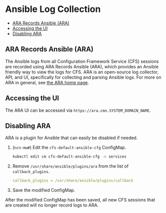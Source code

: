 # Ansible Log Collection

* [ARA Records Ansible (ARA)](#ara-records-ansible-ara)
* [Accessing the UI](#accessing-the-ui)
* [Disabling ARA](#disabling-ara)

## ARA Records Ansible \(ARA\)

The Ansible logs from all Configuration Framework Service \(CFS\) sessions are recorded using ARA Records Ansible \(ARA\),
which provides an Ansible friendly way to view the logs for CFS.
ARA is an open-source log collector, API, and UI, specifically for collecting and parsing Ansible logs.
For more on ARA in general, see [the ARA home page](https://ara.recordsansible.org/).

## Accessing the UI

The ARA UI can be accessed via `https://ara.cmn.SYSTEM_DOMAIN_NAME`.

## Disabling ARA

ARA is a plugin for Ansible that can easily be disabled if needed.

1. (`ncn-mw#`) Edit the `cfs-default-ansible-cfg` ConfigMap.

   ```bash
   kubectl edit cm cfs-default-ansible-cfg -n services
   ```

1. Remove `/usr/share/ansible/plugins/ara` from the list of `callback_plugins`.

   ```yaml
   callback_plugins = /usr/share/ansible/plugins/callback
   ```

1. Save the modified ConfigMap.

After the modified ConfigMap has been saved, all new CFS sessions that are created will no longer record logs to ARA.
